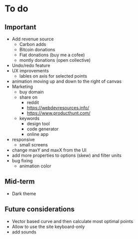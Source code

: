 # To do

## Important

- Add revenue source
  - Carbon adds
  - Bitcoin donations
  - Fiat donations (buy me a cofee)
  - montly donations (open collective)
- Undo/redo feature
- UX improvements
  - lables on axis for selected points
- animation moving up and down to the right of canvas
- Marketing
  - buy domain
  - share on
    - reddit
    - https://webdevresources.info/
    - https://www.producthunt.com/
  - keywords
    - design tool
    - code generator
    - online app
- responsive
  - small screens
- change maxY and maxX from the UI
- add more properties to options (skew) and filter units
- bug fixing
  - animation color

## Mid-term

- Dark theme

## Future considerations

- Vector based curve and then calculate most optimal points
- Allow to use the site keyboard-only
- add sounds
